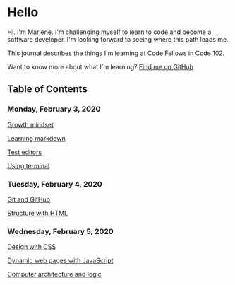 # Hello
Hi. I'm Marlene. I'm challenging myself to learn to code and become a software developer. I'm looking forward to seeing where this path leads me.

This journal describes the things I'm learning at Code Fellows in Code 102. 

Want to know more about what I'm learning? [Find me on GitHub](https://github.com/marlene-rinker)

## Table of Contents
### Monday, February 3, 2020
[Growth mindset](https://marlene-rinker.github.io/learning-journal/growth-mindset)

[Learning markdown](https://marlene-rinker.github.io/learning-journal/learning-markdown)

[Test editors](https://marlene-rinker.github.io/learning-journal/text-editors)

[Using terminal](https://marlene-rinker.github.io/learning-journal/using-terminal)

### Tuesday, February 4, 2020
[Git and GitHub](https://marlene-rinker.github.io/learning-journal/git-and-github)

[Structure with HTML](https://marlene-rinker.github.io/learning-journal/structure-with-html)

### Wednesday, February 5, 2020
[Design with CSS](https://marlene-rinker.github.io/learning-journal/design-with-css)

[Dynamic web pages with JavaScript](https://marlene-rinker.github.io/learning-journal/dynamic-pages-javascript)

[Computer architecture and logic](https://marlene-rinker.github.io/learning-journal/computer-architecture-and-logic)
